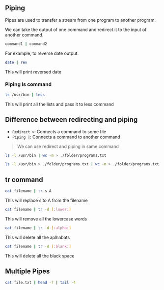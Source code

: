 ## Piping

Pipes are used to transfer a stream from one program to another program.

We can take the output of one command and redirect it to the input of another command.


```bash
command1 | command2
```

For example, to reverse date output:

```bash
date | rev
```
This will print reversed date


### Piping ls command

```bash
ls /usr/bin | less
```

This will print all the lists and pass it to less command


## Difference between redirecting and piping

- `Redirect >`: Connects a command to some file
- `Piping |`: Connects a command to another command

> We can use redirect and piping in same command

```bash
ls -l /usr/bin | wc -m > ./folder/programs.txt
```

```bash
ls -l /usr/bin > ./folder/programs.txt | wc -m > ./folder/programs.txt
```

## tr command

```bash
cat filename | tr s A
```

This will replace s to A from the filename

```bash
cat filename | tr -d [:lower:]
```

This will remove all the lowercase words



```bash
cat filename | tr -d [:alpha:]
```

This will delete all the aplhabats

```bash
cat filename | tr -d [:blank:]
```

This will delete all the black space


## Multiple Pipes

```bash
cat file.txt | head -7 | tail -4
```